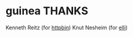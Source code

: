 guinea THANKS
=============

Kenneth Reitz (for [httpbin](http://httpbin.org/))
Knut Nesheim (for [elli](https://github.com/knutin/elli))


